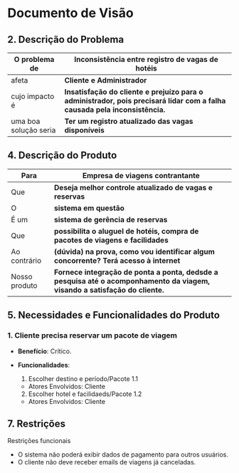# Documento de Visão  

## 2. Descrição do Problema

O problema de|**Inconsistência entre registro de vagas de hotéis** 
-------------|-------------------------------------
afeta|**Cliente e Administrador**  
cujo impacto é|**Insatisfação do cliente e prejuízo para o administrador, pois precisará lidar com a falha causada pela inconsistência.** 
uma boa solução seria|**Ter um registro atualizado das vagas disponíveis**

## 4. Descrição do Produto  

Para| **Empresa de viagens contrantante**  
----|------  
Que | **Deseja melhor controle atualizado de vagas e reservas**   
O   | **sistema em questão**   
É um| **sistema de gerência de reservas**   
Que | **possibilita o aluguel de hotéis, compra de pacotes de viagens e facilidades**   
Ao contrário| **(dúvida) na prova, como vou identificar algum concorrente? Terá acesso à internet**   
Nosso produto| **Fornece integração de ponta a ponta, dedsde a pesquisa até o acomponhamento da viagem, visando a satisfação do cliente.**   

## 5. Necessidades e Funcionalidades do Produto  
### 1. Cliente precisa reservar um pacote de viagem

 - **Benefício**: Crítico.

 - **Funcionalidades**:  
    1. Escolher destino e período/Pacote 1.1
      - Atores Envolvidos: Cliente
    2. Escolher hotel e facilidaeds/Pacote 1.2
      - Atores Envolvidos: Cliente
## 7. Restrições  

Restrições funcionais
  - O sistema não poderá exibir dados de pagamento para outros usuários.
  - O cliente não deve receber emails de viagens já canceladas.


